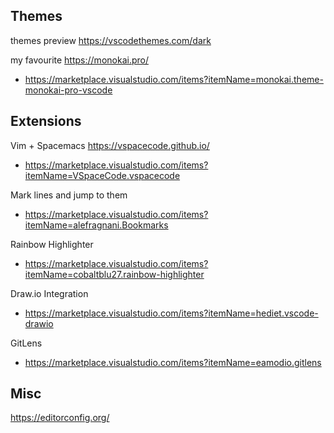 ## Themes

themes preview
https://vscodethemes.com/dark

my favourite
https://monokai.pro/
- https://marketplace.visualstudio.com/items?itemName=monokai.theme-monokai-pro-vscode

## Extensions
Vim + Spacemacs https://vspacecode.github.io/
- https://marketplace.visualstudio.com/items?itemName=VSpaceCode.vspacecode

Mark lines and jump to them
- https://marketplace.visualstudio.com/items?itemName=alefragnani.Bookmarks

Rainbow Highlighter
- https://marketplace.visualstudio.com/items?itemName=cobaltblu27.rainbow-highlighter

Draw.io Integration
- https://marketplace.visualstudio.com/items?itemName=hediet.vscode-drawio

GitLens
- https://marketplace.visualstudio.com/items?itemName=eamodio.gitlens


## Misc

https://editorconfig.org/